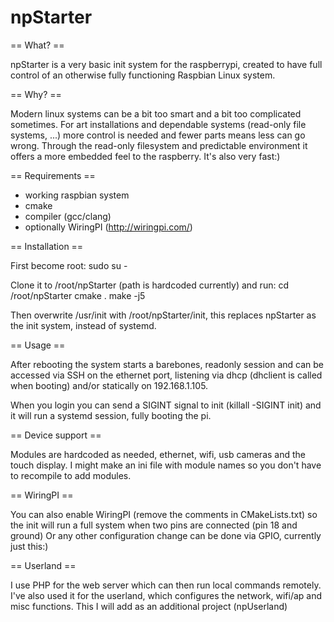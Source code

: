# npStarter

== What? ==

npStarter is a very basic init system for the raspberrypi, created to have full control of an otherwise fully functioning Raspbian Linux system.

== Why? ==

Modern linux systems can be a bit too smart and a bit too complicated sometimes. 
For art installations and dependable systems (read-only file systems, ...) more control is needed and fewer parts means less can go wrong.
Through the read-only filesystem and predictable environment it offers a more embedded feel to the raspberry. It's also very fast:)

== Requirements ==

- working raspbian system
- cmake
- compiler (gcc/clang)
- optionally WiringPI (http://wiringpi.com/)

== Installation ==

First become root:
sudo su -

Clone it to /root/npStarter (path is hardcoded currently) and run:
cd /root/npStarter
cmake .
make -j5

Then overwrite /usr/init with /root/npStarter/init, this replaces npStarter as the init system, instead of systemd.

== Usage ==

After rebooting the system starts a barebones, readonly session and can be accessed via SSH on the ethernet port, listening via dhcp (dhclient is called when booting) and/or statically on 192.168.1.105.

When you login you can send a SIGINT signal to init (killall -SIGINT init) and it will run a systemd session, fully booting the pi.

== Device support ==

Modules are hardcoded as needed, ethernet, wifi, usb cameras and the touch display. I might make an ini file with module names so you don't have to recompile to add modules.

== WiringPI ==

You can also enable WiringPI (remove the comments in CMakeLists.txt) so the init will run a full system when two pins are connected (pin 18 and ground)
Or any other configuration change can be done via GPIO, currently just this:)

== Userland ==

I use PHP for the web server which can then run local commands remotely. 
I've also used it for the userland, which configures the network, wifi/ap and misc functions. This I will add as an additional project (npUserland)